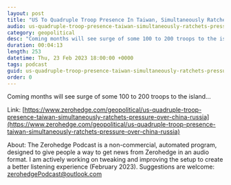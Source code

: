 ```yaml
---
layout: post
title: "US To Quadruple Troop Presence In Taiwan, Simultaneously Ratchets Pressure Over China-Russia Ties"
audio: us-quadruple-troop-presence-taiwan-simultaneously-ratchets-pressure-over-china-russia-0
category: geopolitical
desc: "Coming months will see surge of some 100 to 200 troops to the island..."
duration: 00:04:13
length: 253
datetime: Thu, 23 Feb 2023 18:00:00 +0000
tags: podcast
guid: us-quadruple-troop-presence-taiwan-simultaneously-ratchets-pressure-over-china-russia-0
order: 0
---
```

Coming months will see surge of some 100 to 200 troops to the island...

Link: [https://www.zerohedge.com/geopolitical/us-quadruple-troop-presence-taiwan-simultaneously-ratchets-pressure-over-china-russia](https://www.zerohedge.com/geopolitical/us-quadruple-troop-presence-taiwan-simultaneously-ratchets-pressure-over-china-russia)

About: The Zerohedge Podcast is a non-commercial, automated program, designed to give people a way to get news from Zerohedge in an audio format.  I am actively working on tweaking and improving the setup to create a better listening experience (February 2023).  Suggestions are welcome: [zerohedgePodcast@outlook.com](mailto:zerohedgePodcast@outlook.com)